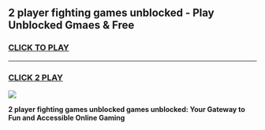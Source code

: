 
## 2 player fighting games unblocked - Play Unblocked Gmaes & Free
<h3>
<a href="https://premium.freeplayer.one?title=2_player_fighting_games_unblocked&ref=20F">CLICK TO PLAY</a></h3>
<hr>

<h3>
<a href="https://premium.freeplayer.one?title=2_player_fighting_games_unblocked&ref=20F">CLICK 2 PLAY</a>
  
</h3>

<a href="https://premium.freeplayer.one?title=2_player_fighting_games_unblocked&ref=20F/"><img src="https://clearcache.store/games.png"></a>


**2 player fighting games unblocked games unblocked: Your Gateway to Fun and Accessible Online Gaming**
